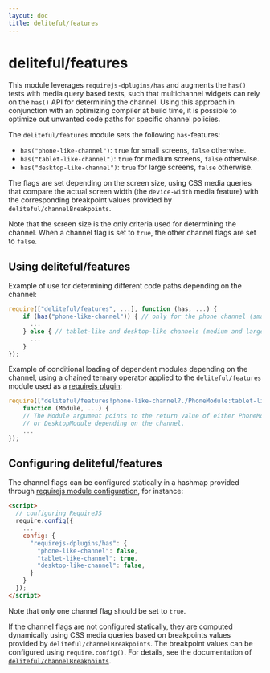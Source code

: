 ```yaml
---
layout: doc
title: deliteful/features
---
```


# deliteful/features

This module leverages `requirejs-dplugins/has` and augments the `has()` tests with
media query based tests, such that multichannel widgets can rely on the `has()` API
for determining the channel.
Using this approach in conjunction with an optimizing compiler at build time, it is possible
to optimize out unwanted code paths for specific channel policies.

The `deliteful/features` module sets the following `has`-features:

* `has("phone-like-channel")`: `true` for small screens, `false` otherwise.
* `has("tablet-like-channel")`: `true` for medium screens, `false` otherwise.
* `has("desktop-like-channel")`: `true` for large screens, `false` otherwise.

The flags are set depending on the screen size, using CSS media queries that compare the actual
screen width (the `device-width` media feature) with the corresponding breakpoint values
provided by `deliteful/channelBreakpoints`.

Note that the screen size is the only criteria used for determining the channel. When a
channel flag is set to `true`, the other channel flags are set to `false`.

## Using deliteful/features

Example of use for determining different code paths depending on the channel:

```js
require(["deliteful/features", ...], function (has, ...) {
	if (has("phone-like-channel")) { // only for the phone channel (small screen)
	  ...
	} else { // tablet-like and desktop-like channels (medium and large screens)
	  ...
	}
});
```

Example of conditional loading of dependent modules depending on the channel,
using a chained ternary operator applied to the `deliteful/features` module used as
a [requirejs plugin](http://requirejs.org/docs/plugins.html):

```js
require(["deliteful/features!phone-like-channel?./PhoneModule:tablet-like-channel?./TabletModule:./DesktopModule", ...],
	function (Module, ...) {
	// The Module argument points to the return value of either PhoneModule, TabletModule,
	// or DesktopModule depending on the channel.
	...
});
```


## Configuring deliteful/features

The channel flags can be configured statically in a hashmap provided through
[requirejs module configuration](http://requirejs.org/docs/api.html#config-moduleconfig),
for instance:

```html
<script>
  // configuring RequireJS
  require.config({
    ...
    config: {
      "requirejs-dplugins/has": {
        "phone-like-channel": false,
        "tablet-like-channel": true,
        "desktop-like-channel": false,
      }
    }
  });
</script>
```
Note that only one channel flag should be set to `true`.

If the channel flags are not configured statically, they are computed dynamically using
CSS media queries based on breakpoints values provided by `deliteful/channelBreakpoints`.
The breakpoint values can be configured using `require.config()`.
For details, see the documentation of [`deliteful/channelBreakpoints`](./channelBreakpoints.md).

